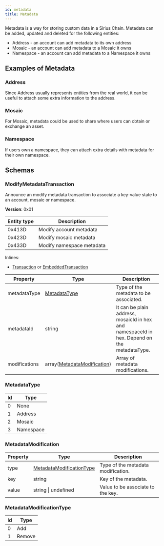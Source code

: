 ```yaml
---
id: metadata
title: Metadata
---
```


Metadata is a way for storing custom data in a Sirius Chain.
Metadata can be added, updated and deleted for the following entities:

- Address - an account can add metadata to its own address
- Mosaic - an account can add metadata to a Mosaic it owns
- Namespace - an account can add metadata to a Namespace it owns

## Examples of Metadata

### Address

Since Address usually represents entities from the real world,
it can be useful to attach some extra information to the address. 

### Mosaic

For Mosaic, metadata could be used to share where users can obtain or exchange an asset.

### Namespace

If users own a namespace, they can attach extra details with metadata for their own namespace.

## Schemas

### ModifyMetadataTransaction

Announce an modify metadata transaction to associate a key-value state to an account, mosaic or namespace.

**Version**: 0x01

**Entity type**| **Description**
---------------|-----------------
0x413D         | Modify account metadata
0x423D         | Modify mosaic metadata
0x433D         | Modify namespace metadata

Inlines:

- [Transaction][TransactionSchema] or [EmbeddedTransaction][Embedded-transactionSchema]

**Property** |	**Type** |	**Description**
-------------|-----------|---------------------
metadataType |	[MetadataType](#metadatatype) |	Type of the metadata to be associated.
metadataId |	string |	It can be plain address, mosaicId in hex and namespaceId in hex. Depend on the metadataType.
modifications |	array([MetadataModification](#metadatamodification)) |	Array of metadata modifications.

### MetadataType

**Id** |	**Type**
-------|---------------------
0 | None
1 | Address
2 | Mosaic
3 | Namespace

### MetadataModification

**Property** |	**Type** |	**Description**
-------------|-----------|---------------------
type |	[MetadataModificationType](#metadatamodificationtype) |	Type of the metadata modification.
key |	string |	Key of the metadata.
value |	string &#124; undefined | Value to be associate to the key.

### MetadataModificationType

**Id** |	**Type**
-------|---------------------
0 | Add
1 | Remove

[Embedded-transactionSchema]: ../protocol/transaction#embeddedtransaction
[TransactionSchema]: ../protocol/transaction#transaction



